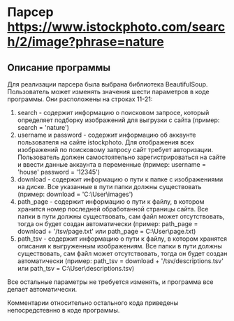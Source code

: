 # Парсер https://www.istockphoto.com/search/2/image?phrase=nature
## Описание программы
Для реализации парсера была выбрана библиотека BeautifulSoup.
Пользователь может изменять значения шести параметров в коде программы.
Они расположены на строках 11-21:
1. search - содержит информацию о поисковом запросе, который определяет подборку изображений для выгрузки с сайта (пример: search = 'nature')
2. username и password - содержит информацию об аккаунте пользователя на сайте istockphoto. Для отображения всех изображений по поисковому запросу сайт требует авторизации. Пользователь должен самостоятельно зарегистрироваться на сайте и ввести данные аккаунта в переменные (пример: username = 'house' password = '12345')
3. download - содержит информацию о пути к папке с изображениями на диске. Все указанные в пути папки должны существовать (пример: download = 'C:\\User\\images')
4. path_page - содержит информацию о пути к файлу, в котором хранится номер последней обработанной страницы сайта. Все папки в пути должны существовать, сам файл может отсутствовать, тогда он будет создан автоматически (пример: path_page = download + '/tsv/page.txt' или path_page = C:\\User\\page.txt)
5. path_tsv - содержит информацию о пути к файлу, в котором хранятся описания к выгруженным изображениям. Все папки в пути должны существовать, сам файл может отсутствовать, тогда он будет создан автоматически (пример: path_tsv = download + '/tsv/descriptions.tsv' или path_tsv = C:\\User\\descriptions.tsv)

Все остальные параметры не требуется изменять, и программа все делает автоматически.

Комментарии относительно остального кода приведены непосредстевнно в коде программы.
